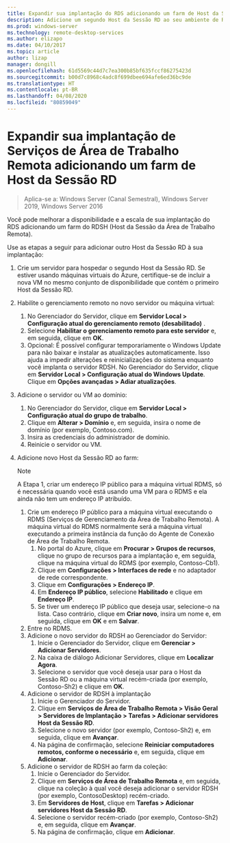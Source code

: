 ```yaml
---
title: Expandir sua implantação do RDS adicionando um farm de Host da Sessão RD
description: Adicione um segundo Host da Sessão RD ao seu ambiente de RDS.
ms.prod: windows-server
ms.technology: remote-desktop-services
ms.author: elizapo
ms.date: 04/10/2017
ms.topic: article
author: lizap
manager: dongill
ms.openlocfilehash: 61d5569c44d7c7ea300b85bf635fccf86275423d
ms.sourcegitcommit: b00d7c8968c4adc8f699dbee694afe6ed36bc9de
ms.translationtype: HT
ms.contentlocale: pt-BR
ms.lasthandoff: 04/08/2020
ms.locfileid: "80859049"
---
```

# <a name="scale-out-your-remote-desktop-services-deployment-by-adding-an-rd-session-host-farm"></a>Expandir sua implantação de Serviços de Área de Trabalho Remota adicionando um farm de Host da Sessão RD

>Aplica-se a: Windows Server (Canal Semestral), Windows Server 2019, Windows Server 2016

Você pode melhorar a disponibilidade e a escala de sua implantação do RDS adicionando um farm do RDSH (Host da Sessão da Área de Trabalho Remota).   
  
 
Use as etapas a seguir para adicionar outro Host da Sessão RD à sua implantação:  
  
1. Crie um servidor para hospedar o segundo Host da Sessão RD. Se estiver usando máquinas virtuais do Azure, certifique-se de incluir a nova VM no mesmo conjunto de disponibilidade que contém o primeiro Host da Sessão RD.
2. Habilite o gerenciamento remoto no novo servidor ou máquina virtual:
   1. No Gerenciador do Servidor, clique em **Servidor Local > Configuração atual do gerenciamento remoto (desabilitado)** . 
   2. Selecione **Habilitar o gerenciamento remoto para este servidor** e, em seguida, clique em **OK**. 
   3. Opcional: É possível configurar temporariamente o Windows Update para não baixar e instalar as atualizações automaticamente. Isso ajuda a impedir alterações e reinicializações do sistema enquanto você implanta o servidor RDSH. No Gerenciador do Servidor, clique em **Servidor Local > Configuração atual do Windows Update**. Clique em **Opções avançadas > Adiar atualizações**. 
3. Adicione o servidor ou VM ao domínio:
   1. No Gerenciador do Servidor, clique em **Servidor Local > Configuração atual do grupo de trabalho**. 
   2. Clique em **Alterar > Domínio** e, em seguida, insira o nome de domínio (por exemplo, Contoso.com). 
   3. Insira as credenciais do administrador de domínio. 
   4. Reinicie o servidor ou VM.
4. Adicione novo Host da Sessão RD ao farm:
   >[!NOTE] 
   > A Etapa 1, criar um endereço IP público para a máquina virtual RDMS, só é necessária quando você está usando uma VM para o RDMS e ela ainda não tem um endereço IP atribuído.
   
   1. Crie um endereço IP público para a máquina virtual executando o RDMS (Serviços de Gerenciamento da Área de Trabalho Remota). A máquina virtual do RDMS normalmente será a máquina virtual executando a primeira instância da função do Agente de Conexão de Área de Trabalho Remota.  
       1. No portal do Azure, clique em **Procurar > Grupos de recursos**, clique no grupo de recursos para a implantação e, em seguida, clique na máquina virtual do RDMS (por exemplo, Contoso-Cb1).  
       2. Clique em **Configurações > Interfaces de rede** e no adaptador de rede correspondente.   
       3. Clique em **Configurações > Endereço IP**.
       4. Em **Endereço IP público**, selecione **Habilitado** e clique em **Endereço IP**.   
       5. Se tiver um endereço IP público que deseja usar, selecione-o na lista. Caso contrário, clique em **Criar novo**, insira um nome e, em seguida, clique em **OK** e em **Salvar**.   
   2. Entre no RDMS.
   3. Adicione o novo servidor do RDSH ao Gerenciador do Servidor:   
       1. Inicie o Gerenciador do Servidor, clique em **Gerenciar > Adicionar Servidores**.   
       2. Na caixa de diálogo Adicionar Servidores, clique em **Localizar Agora**.   
       3. Selecione o servidor que você deseja usar para o Host da Sessão RD ou a máquina virtual recém-criada (por exemplo, Contoso-Sh2) e clique em **OK**.
   4. Adicione o servidor de RDSH à implantação
       1. Inicie o Gerenciador do Servidor.  
       2. Clique em **Serviços de Área de Trabalho Remota > Visão Geral > Servidores de Implantação > Tarefas > Adicionar servidores Host da Sessão RD**.   
       3. Selecione o novo servidor (por exemplo, Contoso-Sh2) e, em seguida, clique em **Avançar**.  
       4. Na página de confirmação, selecione **Reiniciar computadores remotos, conforme o necessário** e, em seguida, clique em **Adicionar**.   
   5. Adicione o servidor de RDSH ao farm da coleção:
       1. Inicie o Gerenciador do Servidor.   
       2. Clique em **Serviços de Área de Trabalho Remota** e, em seguida, clique na coleção à qual você deseja adicionar o servidor RDSH (por exemplo, ContosoDesktop) recém-criado.   
       3. Em **Servidores de Host**, clique em **Tarefas > Adicionar servidores Host da Sessão RD**.   
       4. Selecione o servidor recém-criado (por exemplo, Contoso-Sh2) e, em seguida, clique em **Avançar**.   
       5. Na página de confirmação, clique em **Adicionar**.   

